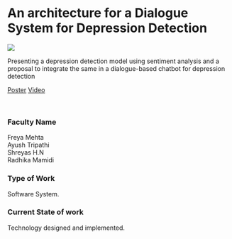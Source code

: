 # An architecture for a Dialogue System for Depression Detection

![](05.%20An%20architecture%20for%20a%20Dialogue%20System%20for%20Depression%20Detection.png)

Presenting a depression detection model using sentiment analysis and a proposal to integrate the same in a dialogue-based chatbot for depression detection

[Poster](05.%20An%20architecture%20for%20a%20Dialogue%20System%20for%20Depression%20Detection.pdf)
[Video](https://rndshowcase.iiit.ac.in/tto/TTO_website_data/Videos/122.mp4)

<br>


### Faculty Name

Freya Mehta<br>
Ayush Tripathi<br>
Shreyas H.N<br>
Radhika Mamidi


### Type of Work

Software System.


### Current State of work

Technology designed and implemented.
